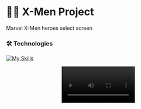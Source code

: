 # 🦸🏻 X-Men Project 
Marvel X-Men heroes select screen

### 🛠️ Technologies
[![My Skills](https://skills.thijs.gg/icons?i=js,html,css,vscode,git)](https://skills.thijs.gg)

<div align="center">
  <video src="https://github.com/lcssathler/clone-tiktok/assets/115672410/b5da2912-c92a-4a98-b742-f797f6f6c4f3
" width="200" />
</div>
